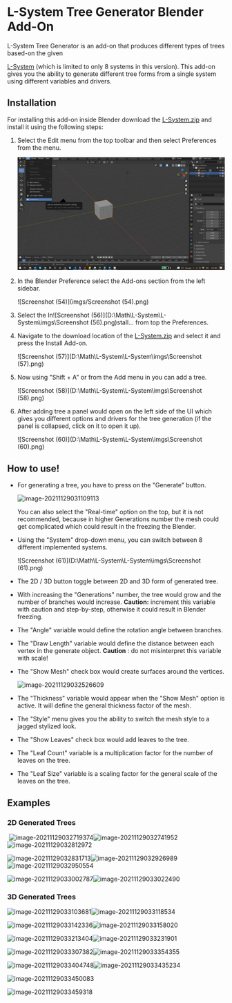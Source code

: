 # L-System Tree Generator Blender Add-On
L-System Tree Generator is an add-on that produces different types of trees based-on the given 

[L-System](https://en.wikipedia.org/wiki/L-system) (which is limited to only 8 systems in this version). This add-on gives you the ability to generate different tree forms from a single system using different variables and drivers.



## Installation

For installing this add-on inside Blender download the [L-System.zip](https://github.com/smaooo/L-System/raw/main/L-System.zip) and install it using the following steps:

1. Select the Edit menu from the top toolbar and then select Preferences from the menu.

   ![alt text](https://github.com/smaooo/L-System/blob/main/imgs/Screenshot%20(53).png)

2. In the Blender Preference select the Add-ons section from the left sidebar. 

   ![Screenshot (54)](imgs/Screenshot (54).png)

3. Select the In![Screenshot (56)](D:\Math\L-System\L-System\imgs\Screenshot (56).png)stall... from top the Preferences.

4. Navigate to the download location of the [L-System.zip](https://github.com/smaooo/L-System/blob/main/L-System.zip) and select it and press the Install Add-on.

   ![Screenshot (57)](D:\Math\L-System\L-System\imgs\Screenshot (57).png)

5. Now using "Shift + A" or from the Add menu in you can add a tree.

   ![Screenshot (58)](D:\Math\L-System\L-System\imgs\Screenshot (58).png)

6. After adding tree a panel would open on the left side of the UI which gives you different options and drivers for the tree generation (if the panel is collapsed, click on it to open it up).

   ![Screenshot (60)](D:\Math\L-System\L-System\imgs\Screenshot (60).png)



## How to use!

- For generating a tree, you have to press on the "Generate" button.

  ![image-20211129031109113](D:\Math\L-System\L-System\imgs\image-20211129031109113.png)

  You can also select the "Real-time" option on the top, but it is not recommended, because in higher Generations number the mesh could get complicated which could result in the freezing the Blender.

- Using the "System" drop-down menu, you can switch between 8 different implemented systems.

  ![Screenshot (61)](D:\Math\L-System\L-System\imgs\Screenshot (61).png)

- The 2D / 3D button toggle between 2D and 3D form of generated tree.

- With increasing the "Generations" number, the tree would grow and the number of branches would increase. **Caution:** increment this variable with caution and step-by-step, otherwise it could result in Blender freezing.

- The "Angle" variable would define the rotation angle between branches.

- The "Draw Length" variable would define the distance between each vertex in the generate object. **Caution** : do not misinterpret this variable with scale!

- The "Show Mesh" check box would create surfaces around the vertices.

  ![image-20211129032526609](D:\Math\L-System\L-System\imgs\image-20211129032526609.png)

- The "Thickness" variable would appear when the "Show Mesh" option is active. It will define the general thickness factor of the mesh.

- The "Style" menu gives you the ability to switch the mesh style to a jagged stylized look.

- The "Show Leaves" check box would add leaves to the tree.

- The "Leaf Count" variable is a multiplication factor for the number of leaves on the tree.

- The "Leaf Size" variable is a scaling factor for the general scale of the leaves on the tree. 



## Examples

### 	2D Generated Trees

​		![image-20211129032719374](D:\Math\L-System\L-System\imgs\image-20211129032719374.png)![image-20211129032741952](D:\Math\L-System\L-System\imgs\image-20211129032741952.png)![image-20211129032812972](D:\Math\L-System\L-System\imgs\image-20211129032812972.png)

![image-20211129032831713](D:\Math\L-System\L-System\imgs\image-20211129032831713.png)![image-20211129032926989](D:\Math\L-System\L-System\imgs\image-20211129032926989.png)![image-20211129032950554](D:\Math\L-System\L-System\imgs\image-20211129032950554.png)

![image-20211129033002787](D:\Math\L-System\L-System\imgs\image-20211129033002787.png)![image-20211129033022490](D:\Math\L-System\L-System\imgs\image-20211129033022490.png)



### 	3D Generated Trees

![image-20211129033103681](D:\Math\L-System\L-System\imgs\image-20211129033103681.png)![image-20211129033118534](D:\Math\L-System\L-System\imgs\image-20211129033118534.png)

![image-20211129033142336](D:\Math\L-System\L-System\imgs\image-20211129033142336.png)![image-20211129033158020](D:\Math\L-System\L-System\imgs\image-20211129033158020.png)

![image-20211129033213404](D:\Math\L-System\L-System\imgs\image-20211129033213404.png)![image-20211129033231901](D:\Math\L-System\L-System\imgs\image-20211129033241613.png)



![image-20211129033307382](D:\Math\L-System\L-System\imgs\image-20211129033307382.png)![image-20211129033354355](D:\Math\L-System\L-System\imgs\image-20211129033354355.png)

![image-20211129033404748](D:\Math\L-System\L-System\imgs\image-20211129033412756.png)![image-20211129033435234](D:\Math\L-System\L-System\imgs\image-20211129033435234.png)

![image-20211129033450083](D:\Math\L-System\L-System\imgs\image-20211129033450083.png)

![image-20211129033459318](D:\Math\L-System\L-System\imgs\image-20211129033459318.png)
